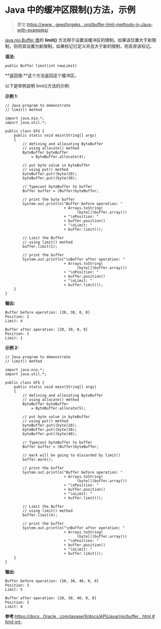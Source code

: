 # Java 中的缓冲区限制()方法，示例

> 原文:[https://www . geesforgeks . org/buffer-limit-methods-in-Java-with-examples/](https://www.geeksforgeeks.org/buffer-limit-methods-in-java-with-examples/)

[java.nio.Buffer 类](https://www.geeksforgeeks.org/tag/java-bytebuffer/)的 **limit()** 方法用于设置该缓冲区的限制。如果该位置大于新限制，则将其设置为新限制。如果标记已定义并且大于新的限制，则丢弃该标记。

**语法:**

```
public Buffer limit(int newLimit)
```

**返回值:**这个方法返回这个缓冲区。

以下是举例说明 limit()方法的示例:

**示例 1:**

```
// Java program to demonstrate
// limit() method

import java.nio.*;
import java.util.*;

public class GFG {
    public static void main(String[] args)
    {
        // defining and allocating ByteBuffer
        // using allocate() method
        ByteBuffer byteBuffer
            = ByteBuffer.allocate(4);

        // put byte value in byteBuffer
        // using put() method
        byteBuffer.put((byte)20);
        byteBuffer.put((byte)30);

        // Typecast byteBuffer to buffer
        Buffer buffer = (Buffer)byteBuffer;

        // print the byte buffer
        System.out.println("Buffer before operation: "
                           + Arrays.toString(
                                 (byte[])buffer.array())
                           + "\nPosition: "
                           + buffer.position()
                           + "\nLimit: "
                           + buffer.limit());

        // Limit the Buffer
        // using limit() method
        buffer.limit(1);

        // print the buffer
        System.out.println("\nBuffer after operation: "
                           + Arrays.toString(
                                 (byte[])buffer.array())
                           + "\nPosition: "
                           + buffer.position()
                           + "\nLimit: "
                           + buffer.limit());
    }
}
```

**输出:**

```
Buffer before operation: [20, 30, 0, 0]
Position: 2
Limit: 4

Buffer after operation: [20, 30, 0, 0]
Position: 1
Limit: 1

```

**示例 2:**

```
// Java program to demonstrate
// limit() method

import java.nio.*;
import java.util.*;

public class GFG {
    public static void main(String[] args)
    {
        // defining and allocating ByteBuffer
        // using allocate() method
        ByteBuffer byteBuffer
            = ByteBuffer.allocate(5);

        // put byte value in byteBuffer
        // using put() method
        byteBuffer.put((byte)20);
        byteBuffer.put((byte)30);
        byteBuffer.put((byte)40);

        // Typecast byteBuffer to buffer
        Buffer buffer = (Buffer)byteBuffer;

        // mark will be going to discarded by limit()
        buffer.mark();

        // print the buffer
        System.out.println("Buffer before operation: "
                           + Arrays.toString(
                                 (byte[])buffer.array())
                           + "\nPosition: "
                           + buffer.position()
                           + "\nLimit: "
                           + buffer.limit());

        // Limit the Buffer
        // using limit() method
        buffer.limit(4);

        // print the buffer
        System.out.println("\nBuffer after operation: "
                           + Arrays.toString(
                                 (byte[])buffer.array())
                           + "\nPosition: "
                           + buffer.position()
                           + "\nLimit: "
                           + buffer.limit());
    }
}
```

**输出:**

```
Buffer before operation: [20, 30, 40, 0, 0]
Position: 3
Limit: 5

Buffer after operation: [20, 30, 40, 0, 0]
Position: 3
Limit: 4

```

**参考:**[https://docs . Oracle . com/javase/9/docs/API/Java/nio/buffer . html # limit-int-](https://docs.oracle.com/javase/9/docs/api/java/nio/Buffer.html#limit-int-)
